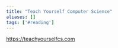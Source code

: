 ```yaml
---
title: "Teach Yourself Computer Science"
aliases: []
tags: ['#reading']
---
```

https://teachyourselfcs.com